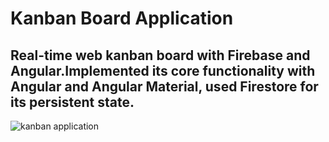 # Kanban Board Application

## Real-time web kanban board with Firebase and Angular.Implemented its core functionality with Angular and Angular Material, used Firestore for its persistent state.

![kanban application](https://user-images.githubusercontent.com/63692107/119216454-68056200-baf1-11eb-9a5d-ab287122d5f2.PNG)
